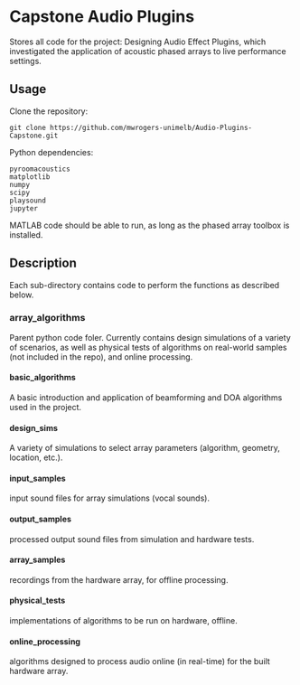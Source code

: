 # Capstone Audio Plugins

Stores all code for the project: Designing Audio Effect Plugins, which investigated the application of acoustic phased arrays to live performance settings.


## Usage

Clone the repository:

    git clone https://github.com/mwrogers-unimelb/Audio-Plugins-Capstone.git

Python dependencies:

    pyroomacoustics
    matplotlib
    numpy
    scipy
    playsound
    jupyter

MATLAB code should be able to run, as long as the phased array toolbox is installed.


## Description

Each sub-directory contains code to perform the functions as described below.

### array_algorithms

Parent python code foler. Currently contains design simulations of a variety of scenarios, as well as physical tests of algorithms on real-world samples (not included in the repo), and online processing.

#### basic_algorithms

A basic introduction and application of beamforming and DOA algorithms used in the project.

#### design_sims

A variety of simulations to select array parameters (algorithm, geometry, location, etc.).

#### input_samples

input sound files for array simulations (vocal sounds).

#### output_samples

processed output sound files from simulation and hardware tests.

#### array_samples

recordings from the hardware array, for offline processing.

#### physical_tests

implementations of algorithms to be run on hardware, offline.

#### online_processing

algorithms designed to process audio online (in real-time) for the built hardware array.
